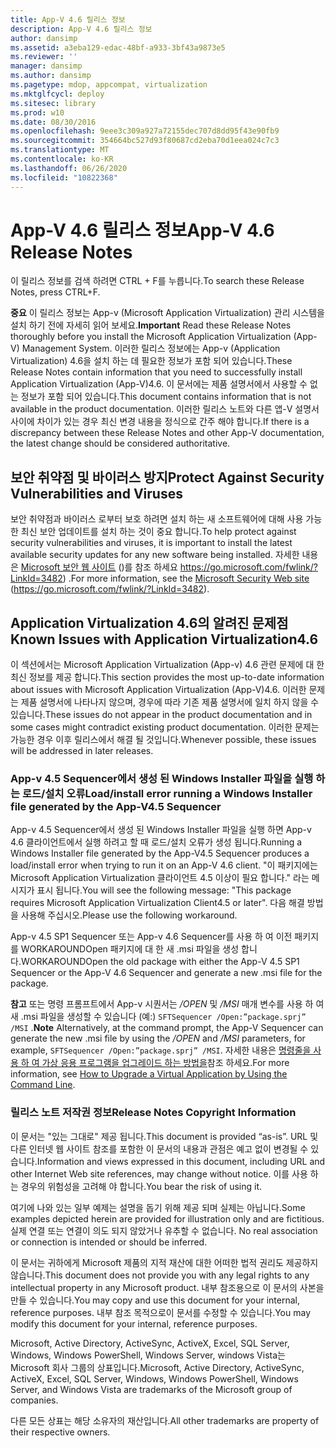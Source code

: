 ```yaml
---
title: App-V 4.6 릴리스 정보
description: App-V 4.6 릴리스 정보
author: dansimp
ms.assetid: a3eba129-edac-48bf-a933-3bf43a9873e5
ms.reviewer: ''
manager: dansimp
ms.author: dansimp
ms.pagetype: mdop, appcompat, virtualization
ms.mktglfcycl: deploy
ms.sitesec: library
ms.prod: w10
ms.date: 08/30/2016
ms.openlocfilehash: 9eee3c309a927a72155dec707d8dd95f43e90fb9
ms.sourcegitcommit: 354664bc527d93f80687cd2eba70d1eea024c7c3
ms.translationtype: MT
ms.contentlocale: ko-KR
ms.lasthandoff: 06/26/2020
ms.locfileid: "10822368"
---
```

# <span data-ttu-id="7a5ab-103">App-V 4.6 릴리스 정보</span><span class="sxs-lookup"><span data-stu-id="7a5ab-103">App-V 4.6 Release Notes</span></span>


<span data-ttu-id="7a5ab-104">이 릴리스 정보를 검색 하려면 CTRL + F를 누릅니다.</span><span class="sxs-lookup"><span data-stu-id="7a5ab-104">To search these Release Notes, press CTRL+F.</span></span>

<span data-ttu-id="7a5ab-105">**중요**  이 릴리스 정보는 App-v (Microsoft Application Virtualization) 관리 시스템을 설치 하기 전에 자세히 읽어 보세요.</span><span class="sxs-lookup"><span data-stu-id="7a5ab-105">**Important** Read these Release Notes thoroughly before you install the Microsoft Application Virtualization (App-V) Management System.</span></span> <span data-ttu-id="7a5ab-106">이러한 릴리스 정보에는 App-v (Application Virtualization) 4.6을 설치 하는 데 필요한 정보가 포함 되어 있습니다.</span><span class="sxs-lookup"><span data-stu-id="7a5ab-106">These Release Notes contain information that you need to successfully install Application Virtualization (App-V)4.6.</span></span> <span data-ttu-id="7a5ab-107">이 문서에는 제품 설명서에서 사용할 수 없는 정보가 포함 되어 있습니다.</span><span class="sxs-lookup"><span data-stu-id="7a5ab-107">This document contains information that is not available in the product documentation.</span></span> <span data-ttu-id="7a5ab-108">이러한 릴리스 노트와 다른 앱-V 설명서 사이에 차이가 있는 경우 최신 변경 내용을 정식으로 간주 해야 합니다.</span><span class="sxs-lookup"><span data-stu-id="7a5ab-108">If there is a discrepancy between these Release Notes and other App-V documentation, the latest change should be considered authoritative.</span></span>

 

## <span data-ttu-id="7a5ab-109">보안 취약점 및 바이러스 방지</span><span class="sxs-lookup"><span data-stu-id="7a5ab-109">Protect Against Security Vulnerabilities and Viruses</span></span>


<span data-ttu-id="7a5ab-110">보안 취약점과 바이러스 로부터 보호 하려면 설치 하는 새 소프트웨어에 대해 사용 가능한 최신 보안 업데이트를 설치 하는 것이 중요 합니다.</span><span class="sxs-lookup"><span data-stu-id="7a5ab-110">To help protect against security vulnerabilities and viruses, it is important to install the latest available security updates for any new software being installed.</span></span> <span data-ttu-id="7a5ab-111">자세한 내용은 [Microsoft 보안 웹 사이트](https://go.microsoft.com/fwlink/?LinkId=3482) ()를 참조 하세요 https://go.microsoft.com/fwlink/?LinkId=3482) .</span><span class="sxs-lookup"><span data-stu-id="7a5ab-111">For more information, see the [Microsoft Security Web site](https://go.microsoft.com/fwlink/?LinkId=3482) (https://go.microsoft.com/fwlink/?LinkId=3482).</span></span>

## <span data-ttu-id="7a5ab-112">Application Virtualization 4.6의 알려진 문제점</span><span class="sxs-lookup"><span data-stu-id="7a5ab-112">Known Issues with Application Virtualization4.6</span></span>


<span data-ttu-id="7a5ab-113">이 섹션에서는 Microsoft Application Virtualization (App-v) 4.6 관련 문제에 대 한 최신 정보를 제공 합니다.</span><span class="sxs-lookup"><span data-stu-id="7a5ab-113">This section provides the most up-to-date information about issues with Microsoft Application Virtualization (App-V)4.6.</span></span> <span data-ttu-id="7a5ab-114">이러한 문제는 제품 설명서에 나타나지 않으며, 경우에 따라 기존 제품 설명서에 일치 하지 않을 수 있습니다.</span><span class="sxs-lookup"><span data-stu-id="7a5ab-114">These issues do not appear in the product documentation and in some cases might contradict existing product documentation.</span></span> <span data-ttu-id="7a5ab-115">이러한 문제는 가능한 경우 이후 릴리스에서 해결 될 것입니다.</span><span class="sxs-lookup"><span data-stu-id="7a5ab-115">Whenever possible, these issues will be addressed in later releases.</span></span>

### <span data-ttu-id="7a5ab-116">App-v 4.5 Sequencer에서 생성 된 Windows Installer 파일을 실행 하는 로드/설치 오류</span><span class="sxs-lookup"><span data-stu-id="7a5ab-116">Load/install error running a Windows Installer file generated by the App-V4.5 Sequencer</span></span>

<span data-ttu-id="7a5ab-117">App-v 4.5 Sequencer에서 생성 된 Windows Installer 파일을 실행 하면 App-v 4.6 클라이언트에서 실행 하려고 할 때 로드/설치 오류가 생성 됩니다.</span><span class="sxs-lookup"><span data-stu-id="7a5ab-117">Running a Windows Installer file generated by the App-V4.5 Sequencer produces a load/install error when trying to run it on an App-V 4.6 client.</span></span> <span data-ttu-id="7a5ab-118">"이 패키지에는 Microsoft Application Virtualization 클라이언트 4.5 이상이 필요 합니다." 라는 메시지가 표시 됩니다.</span><span class="sxs-lookup"><span data-stu-id="7a5ab-118">You will see the following message: "This package requires Microsoft Application Virtualization Client4.5 or later".</span></span> <span data-ttu-id="7a5ab-119">다음 해결 방법을 사용해 주십시오.</span><span class="sxs-lookup"><span data-stu-id="7a5ab-119">Please use the following workaround.</span></span>

<span data-ttu-id="7a5ab-120">App-v 4.5 SP1 Sequencer 또는 App-v 4.6 Sequencer를 사용 하 여 이전 패키지를 WORKAROUNDOpen 패키지에 대 한 새 .msi 파일을 생성 합니다.</span><span class="sxs-lookup"><span data-stu-id="7a5ab-120">WORKAROUNDOpen the old package with either the App-V 4.5 SP1 Sequencer or the App-V 4.6 Sequencer and generate a new .msi file for the package.</span></span>

<span data-ttu-id="7a5ab-121">**참고**  또는 명령 프롬프트에서 App-v 시퀀서는 */OPEN* 및 */MSI* 매개 변수를 사용 하 여 새 .msi 파일을 생성할 수 있습니다 (예:) `SFTSequencer /Open:”package.sprj” /MSI` .</span><span class="sxs-lookup"><span data-stu-id="7a5ab-121">**Note** Alternatively, at the command prompt, the App-V Sequencer can generate the new .msi file by using the */OPEN* and */MSI* parameters, for example, `SFTSequencer /Open:”package.sprj” /MSI`.</span></span> <span data-ttu-id="7a5ab-122">자세한 내용은 [명령줄을 사용 하 여 가상 응용 프로그램을 업그레이드 하는 방법을](how-to-upgrade-a-virtual-application-by-using-the-command-line.md)참조 하세요.</span><span class="sxs-lookup"><span data-stu-id="7a5ab-122">For more information, see [How to Upgrade a Virtual Application by Using the Command Line](how-to-upgrade-a-virtual-application-by-using-the-command-line.md).</span></span>

 

### <span data-ttu-id="7a5ab-123">릴리스 노트 저작권 정보</span><span class="sxs-lookup"><span data-stu-id="7a5ab-123">Release Notes Copyright Information</span></span>

<span data-ttu-id="7a5ab-124">이 문서는 "있는 그대로" 제공 됩니다.</span><span class="sxs-lookup"><span data-stu-id="7a5ab-124">This document is provided “as-is”.</span></span> <span data-ttu-id="7a5ab-125">URL 및 다른 인터넷 웹 사이트 참조를 포함한 이 문서의 내용과 관점은 예고 없이 변경될 수 있습니다.</span><span class="sxs-lookup"><span data-stu-id="7a5ab-125">Information and views expressed in this document, including URL and other Internet Web site references, may change without notice.</span></span> <span data-ttu-id="7a5ab-126">이를 사용 하는 경우의 위험성을 고려해 야 합니다.</span><span class="sxs-lookup"><span data-stu-id="7a5ab-126">You bear the risk of using it.</span></span>

<span data-ttu-id="7a5ab-127">여기에 나와 있는 일부 예제는 설명을 돕기 위해 제공 되며 실제는 아닙니다.</span><span class="sxs-lookup"><span data-stu-id="7a5ab-127">Some examples depicted herein are provided for illustration only and are fictitious.</span></span><span data-ttu-id="7a5ab-128">실제 연결 또는 연결이 의도 되지 않았거나 유추할 수 없습니다.</span><span class="sxs-lookup"><span data-stu-id="7a5ab-128"> No real association or connection is intended or should be inferred.</span></span>

<span data-ttu-id="7a5ab-129">이 문서는 귀하에게 Microsoft 제품의 지적 재산에 대한 어떠한 법적 권리도 제공하지 않습니다.</span><span class="sxs-lookup"><span data-stu-id="7a5ab-129">This document does not provide you with any legal rights to any intellectual property in any Microsoft product.</span></span> <span data-ttu-id="7a5ab-130">내부 참조용으로 이 문서의 사본을 만들 수 있습니다.</span><span class="sxs-lookup"><span data-stu-id="7a5ab-130">You may copy and use this document for your internal, reference purposes.</span></span> <span data-ttu-id="7a5ab-131">내부 참조 목적으로이 문서를 수정할 수 있습니다.</span><span class="sxs-lookup"><span data-stu-id="7a5ab-131">You may modify this document for your internal, reference purposes.</span></span>



<span data-ttu-id="7a5ab-132">Microsoft, Active Directory, ActiveSync, ActiveX, Excel, SQL Server, Windows, Windows PowerShell, Windows Server, windows Vista는 Microsoft 회사 그룹의 상표입니다.</span><span class="sxs-lookup"><span data-stu-id="7a5ab-132">Microsoft, Active Directory, ActiveSync, ActiveX, Excel, SQL Server, Windows, Windows PowerShell, Windows Server, and Windows Vista are trademarks of the Microsoft group of companies.</span></span>

<span data-ttu-id="7a5ab-133">다른 모든 상표는 해당 소유자의 재산입니다.</span><span class="sxs-lookup"><span data-stu-id="7a5ab-133">All other trademarks are property of their respective owners.</span></span>

 

 





